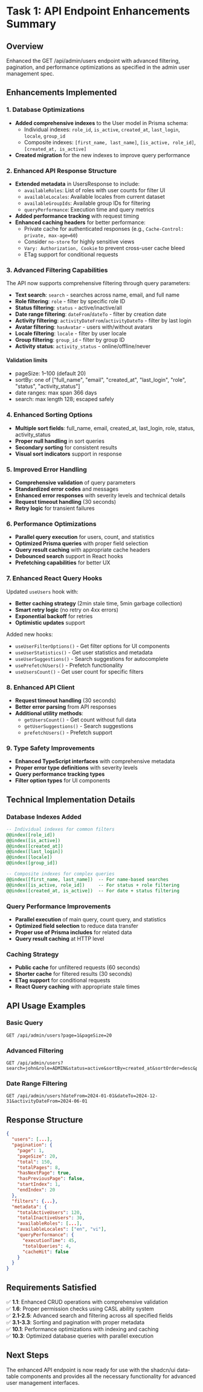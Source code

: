 # Task 1: API Endpoint Enhancements Summary

## Overview

Enhanced the GET /api/admin/users endpoint with advanced filtering, pagination, and performance optimizations as specified in the admin user management spec.

## Enhancements Implemented

### 1. Database Optimizations

- **Added comprehensive indexes** to the User model in Prisma schema:
  - Individual indexes: `role_id`, `is_active`, `created_at`, `last_login`, `locale`, `group_id`
  - Composite indexes: `[first_name, last_name]`, `[is_active, role_id]`, `[created_at, is_active]`
- **Created migration** for the new indexes to improve query performance

### 2. Enhanced API Response Structure

- **Extended metadata** in UsersResponse to include:
  - `availableRoles`: List of roles with user counts for filter UI
  - `availableLocales`: Available locales from current dataset
  - `availableGroupIds`: Available group IDs for filtering
  - `queryPerformance`: Execution time and query metrics
- **Added performance tracking** with request timing
- **Enhanced caching headers** for better performance:
  - Private cache for authenticated responses (e.g., `Cache-Control: private, max-age=60`)
  - Consider `no-store` for highly sensitive views
  - `Vary: Authorization, Cookie` to prevent cross-user cache bleed
  - ETag support for conditional requests

### 3. Advanced Filtering Capabilities

The API now supports comprehensive filtering through query parameters:

- **Text search**: `search` - searches across name, email, and full name
- **Role filtering**: `role` - filter by specific role ID
- **Status filtering**: `status` - active/inactive/all
- **Date range filtering**: `dateFrom`/`dateTo` - filter by creation date
- **Activity filtering**: `activityDateFrom`/`activityDateTo` - filter by last login
- **Avatar filtering**: `hasAvatar` - users with/without avatars
- **Locale filtering**: `locale` - filter by user locale
- **Group filtering**: `group_id` - filter by group ID
- **Activity status**: `activity_status` - online/offline/never

#### Validation limits
- pageSize: 1–100 (default 20)
- sortBy: one of ["full_name", "email", "created_at", "last_login", "role", "status", "activity_status"]
- date ranges: max span 366 days
- search: max length 128; escaped safely
### 4. Enhanced Sorting Options

- **Multiple sort fields**: full_name, email, created_at, last_login, role, status, activity_status
- **Proper null handling** in sort queries
- **Secondary sorting** for consistent results
- **Visual sort indicators** support in response

### 5. Improved Error Handling

- **Comprehensive validation** of query parameters
- **Standardized error codes** and messages
- **Enhanced error responses** with severity levels and technical details
- **Request timeout handling** (30 seconds)
- **Retry logic** for transient failures

### 6. Performance Optimizations

- **Parallel query execution** for users, count, and statistics
- **Optimized Prisma queries** with proper field selection
- **Query result caching** with appropriate cache headers
- **Debounced search** support in React hooks
- **Prefetching capabilities** for better UX

### 7. Enhanced React Query Hooks

Updated `useUsers` hook with:

- **Better caching strategy** (2min stale time, 5min garbage collection)
- **Smart retry logic** (no retry on 4xx errors)
- **Exponential backoff** for retries
- **Optimistic updates** support

Added new hooks:

- `useUserFilterOptions()` - Get filter options for UI components
- `useUserStatistics()` - Get user statistics and metadata
- `useUserSuggestions()` - Search suggestions for autocomplete
- `usePrefetchUsers()` - Prefetch functionality
- `useUsersCount()` - Get user count for specific filters

### 8. Enhanced API Client

- **Request timeout handling** (30 seconds)
- **Better error parsing** from API responses
- **Additional utility methods**:
  - `getUsersCount()` - Get count without full data
  - `getUserSuggestions()` - Search suggestions
  - `prefetchUsers()` - Prefetch support

### 9. Type Safety Improvements

- **Enhanced TypeScript interfaces** with comprehensive metadata
- **Proper error type definitions** with severity levels
- **Query performance tracking types**
- **Filter option types** for UI components

## Technical Implementation Details

### Database Indexes Added

```sql
-- Individual indexes for common filters
@@index([role_id])
@@index([is_active])
@@index([created_at])
@@index([last_login])
@@index([locale])
@@index([group_id])

-- Composite indexes for complex queries
@@index([first_name, last_name])  -- For name-based searches
@@index([is_active, role_id])     -- For status + role filtering
@@index([created_at, is_active])  -- For date + status filtering
```

### Query Performance Improvements

- **Parallel execution** of main query, count query, and statistics
- **Optimized field selection** to reduce data transfer
- **Proper use of Prisma includes** for related data
- **Query result caching** at HTTP level

### Caching Strategy

- **Public cache** for unfiltered requests (60 seconds)
- **Shorter cache** for filtered results (30 seconds)
- **ETag support** for conditional requests
- **React Query caching** with appropriate stale times

## API Usage Examples

### Basic Query

```
GET /api/admin/users?page=1&pageSize=20
```

### Advanced Filtering

```
GET /api/admin/users?search=john&role=ADMIN&status=active&sortBy=created_at&sortOrder=desc&page=1&pageSize=20
```

### Date Range Filtering

```
GET /api/admin/users?dateFrom=2024-01-01&dateTo=2024-12-31&activityDateFrom=2024-06-01
```

## Response Structure

```json
{
  "users": [...],
  "pagination": {
    "page": 1,
    "pageSize": 20,
    "total": 150,
    "totalPages": 8,
    "hasNextPage": true,
    "hasPreviousPage": false,
    "startIndex": 1,
    "endIndex": 20
  },
  "filters": {...},
  "metadata": {
    "totalActiveUsers": 120,
    "totalInactiveUsers": 30,
    "availableRoles": [...],
    "availableLocales": ["en", "vi"],
    "queryPerformance": {
      "executionTime": 45,
      "totalQueries": 4,
      "cacheHit": false
    }
  }
}
```

## Requirements Satisfied

✅ **1.1**: Enhanced CRUD operations with comprehensive validation  
✅ **1.6**: Proper permission checks using CASL ability system  
✅ **2.1-2.5**: Advanced search and filtering across all specified fields  
✅ **3.1-3.3**: Sorting and pagination with proper metadata  
✅ **10.1**: Performance optimizations with indexing and caching  
✅ **10.3**: Optimized database queries with parallel execution

## Next Steps

The enhanced API endpoint is now ready for use with the shadcn/ui data-table components and provides all the necessary functionality for advanced user management interfaces.

